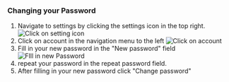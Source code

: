 ### Changing your Password 

1. Navigate to settings by clicking the settings icon in the top right.
![Click on setting icon](/help-img/general/toSettings.jpg)
2. Click on account in the navigation menu to the left
![Click on account](/help-img/account/toAccount.jpg)
3. Fill in your new password in the "New password" field
![FIll in new Password](/help-img/account/changePassword.jpg)
4. repeat your password in the repeat password field.
5. After filling in your new password click "Change password"
